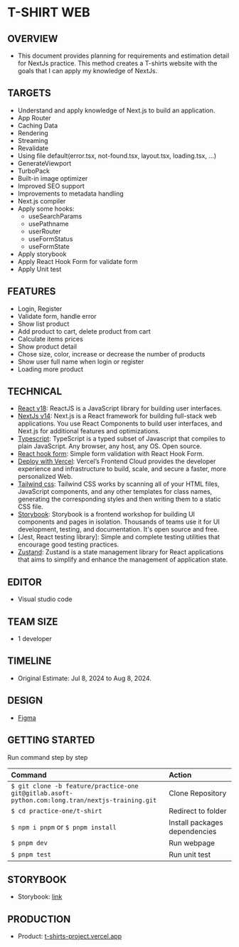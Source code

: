 # T-SHIRT WEB

## OVERVIEW

- This document provides planning for requirements and estimation detail for NextJs practice. This method creates a T-shirts website with the goals that I can apply my knowledge of NextJs.

## TARGETS

- Understand and apply knowledge of Next.js to build an application.
- App Router
- Caching Data
- Rendering
- Streaming
- Revalidate
- Using file default(error.tsx, not-found.tsx, layout.tsx, loading.tsx, ...)
- GenerateViewport
- TurboPack
- Built-in image optimizer
- Improved SEO support
- Improvements to metadata handling
- Next.js compiler
- Apply some hooks:
  - useSearchParams
  - usePathname
  - userRouter
  - useFormStatus
  - useFormState
- Apply storybook
- Apply React Hook Form for validate form
- Apply Unit test

## FEATURES

- Login, Register
- Validate form, handle error
- Show list product
- Add product to cart, delete product from cart
- Calculate items prices
- Show product detail
- Chose size, color, increase or decrease the number of products
- Show user full name when login or register
- Loading more product

## TECHNICAL

- [React v18](https://react.dev/): ReactJS is a JavaScript library for building user interfaces.
- [NextJs v14](https://nextjs.org/docs): Next.js is a React framework for building full-stack web applications. You use React Components to build user interfaces, and Next.js for additional features and optimizations.
- [Typescript](https://www.typescriptlang.org): TypeScript is a typed subset of Javascript that compiles to plain JavaScript. Any browser, any host, any OS. Open source.
- [React hook form](https://www.react-hook-form.com/): Simple form validation with React Hook Form.
- [Deploy with Vercel](https://vercel.com/longtran1109s-projects): Vercel’s Frontend Cloud provides the developer experience and infrastructure to build, scale, and secure a faster, more personalized Web.
- [Tailwind css](https://tailwindcss.com/): Tailwind CSS works by scanning all of your HTML files, JavaScript components, and any other templates for class names, generating the corresponding styles and then writing them to a static CSS file.
- [Storybook](https://storybook.js.org/): Storybook is a frontend workshop for building UI components and pages in isolation. Thousands of teams use it for UI development, testing, and documentation. It's open source and free.
- [Jest, React testing library]: Simple and complete testing utilities that encourage good testing practices.
- [Zustand](https://docs.pmnd.rs/zustand/getting-started/introduction): Zustand is a state management library for React applications that aims to simplify and enhance the management of application state.

## EDITOR

- Visual studio code

## TEAM SIZE

- 1 developer

## TIMELINE

- Original Estimate: Jul 8, 2024 to Aug 8, 2024.

## DESIGN

- [Figma](<https://www.figma.com/design/gk1hjQfiDVrINES2HjNlfW/T-Shirt-Website-(Community)-(Community)?node-id=0-1&t=mWqIlO1XPsQpguwF-0>)

## GETTING STARTED

Run command step by step

| Command                                                                                         | Action                        |
| :---------------------------------------------------------------------------------------------- | :---------------------------- |
| `$ git clone -b feature/practice-one git@gitlab.asoft-python.com:long.tran/nextjs-training.git` | Clone Repository              |
| `$ cd practice-one/t-shirt`                                                                     | Redirect to folder            |
| `$ npm i pnpm` or `$ pnpm install`                                                              | Install packages dependencies |
| `$ pnpm dev`                                                                                    | Run webpage                   |
| `$ pnpm test`                                                                                   | Run unit test                 |

## STORYBOOK

- Storybook: [link](https://66b474e58d07814a439cbeba-vrpjbunrqy.chromatic.com/)

## PRODUCTION

- Product: [t-shirts-project.vercel.app](https://t-shirts-project.vercel.app/)
